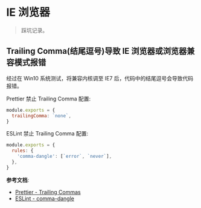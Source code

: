 # IE 浏览器

> 踩坑记录。

## Trailing Comma(结尾逗号)导致 IE 浏览器或浏览器兼容模式报错

经过在 Win10 系统测试，将兼容内核调至 IE7 后，代码中的结尾逗号会导致代码报错。

Prettier 禁止 Trailing Comma 配置:

```js
module.exports = {
  trailingComma: `none`,
}
```

ESLint 禁止 Trailing Comma 配置:

```js
module.exports = {
  rules: {
    'comma-dangle': [`error`, `never`],
  },
}
```

**参考文档**:

- [Prettier - Trailing Commas](https://prettier.io/docs/en/options.html#trailing-commas)
- [ESLint - comma-dangle](https://eslint.org/docs/latest/rules/comma-dangle)
